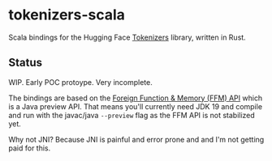 # tokenizers-scala

Scala bindings for the Hugging Face [Tokenizers](https://huggingface.co/docs/tokenizers) library, written in Rust.

## Status
WIP. Early POC protoype. Very incomplete.

The bindings are based on the [Foreign Function & Memory (FFM) API](https://openjdk.org/jeps/424) which is a Java preview API. That means you'll currently need JDK 19 and compile and run with the javac/java `--preview` flag as the FFM API is not stabilized yet.

Why not JNI? Because JNI is painful and error prone and and I'm not getting paid for this.

